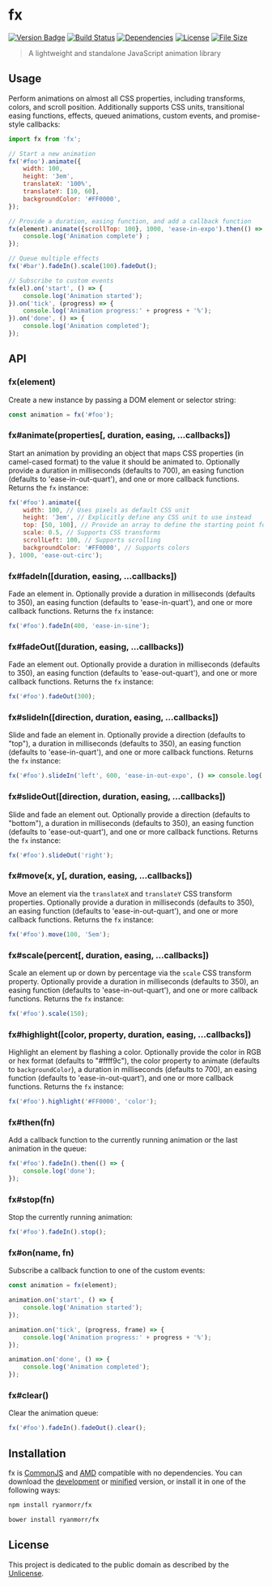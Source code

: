 # fx

[![Version Badge][version-image]][project-url]
[![Build Status][build-image]][build-url]
[![Dependencies][dependencies-image]][project-url]
[![License][license-image]][license-url]
[![File Size][file-size-image]][project-url]

> A lightweight and standalone JavaScript animation library

## Usage

Perform animations on almost all CSS properties, including transforms, colors, and scroll position. Additionally supports CSS units, transitional easing functions, effects, queued animations, custom events, and promise-style callbacks:

```javascript
import fx from 'fx';

// Start a new animation
fx('#foo').animate({
    width: 100,
    height: '3em',
    translateX: '100%',
    translateY: [10, 60],
    backgroundColor: '#FF0000',
});

// Provide a duration, easing function, and add a callback function
fx(element).animate({scrollTop: 100}, 1000, 'ease-in-expo').then(() => {
    console.log('Animation complete') ;
});

// Queue multiple effects
fx('#bar').fadeIn().scale(100).fadeOut();

// Subscribe to custom events
fx(el).on('start', () => {
    console.log('Animation started');
}).on('tick', (progress) => {
    console.log('Animation progress:' + progress + '%');
}).on('done', () => {
    console.log('Animation completed');
});
```

## API

### fx(element)

Create a new instance by passing a DOM element or selector string:

```javascript
const animation = fx('#foo');
```

### fx#animate(properties[, duration, easing, ...callbacks])

Start an animation by providing an object that maps CSS properties (in camel-cased format) to the value it should be animated to. Optionally provide a duration in milliseconds (defaults to 700), an easing function (defaults to 'ease-in-out-quart'), and one or more callback functions. Returns the `fx` instance:

```javascript
fx('#foo').animate({
    width: 100, // Uses pixels as default CSS unit
    height: '3em', // Explicitly define any CSS unit to use instead
    top: [50, 100], // Provide an array to define the starting point for an animation ([from, to])
    scale: 0.5, // Supports CSS transforms
    scrollLeft: 100, // Supports scrolling
    backgroundColor: '#FF0000', // Supports colors
}, 1000, 'ease-out-circ');
```

### fx#fadeIn([duration, easing, ...callbacks])

Fade an element in. Optionally provide a duration in milliseconds (defaults to 350), an easing function (defaults to 'ease-in-quart'), and one or more callback functions. Returns the `fx` instance:

```javascript
fx('#foo').fadeIn(400, 'ease-in-sine');
```

### fx#fadeOut([duration, easing, ...callbacks])

Fade an element out. Optionally provide a duration in milliseconds (defaults to 350), an easing function (defaults to 'ease-out-quart'), and one or more callback functions. Returns the `fx` instance:

```javascript
fx('#foo').fadeOut(300);
```

### fx#slideIn([direction, duration, easing, ...callbacks])

Slide and fade an element in. Optionally provide a direction (defaults to "top"), a duration in milliseconds (defaults to 350), an easing function (defaults to 'ease-in-quart'), and one or more callback functions. Returns the `fx` instance:

```javascript
fx('#foo').slideIn('left', 600, 'ease-in-out-expo', () => console.log('done'));
```

### fx#slideOut([direction, duration, easing, ...callbacks])

Slide and fade an element out. Optionally provide a direction (defaults to "bottom"), a duration in milliseconds (defaults to 350), an easing function (defaults to 'ease-out-quart'), and one or more callback functions. Returns the `fx` instance:

```javascript
fx('#foo').slideOut('right');
```

### fx#move(x, y[, duration, easing, ...callbacks])

Move an element via the `translateX` and `translateY` CSS transform properties. Optionally provide a duration in milliseconds (defaults to 350), an easing function (defaults to 'ease-in-out-quart'), and one or more callback functions. Returns the `fx` instance:

```javascript
fx('#foo').move(100, '5em');
```

### fx#scale(percent[, duration, easing, ...callbacks])

Scale an element up or down by percentage via the `scale` CSS transform property. Optionally provide a duration in milliseconds (defaults to 350), an easing function (defaults to 'ease-in-out-quart'), and one or more callback functions. Returns the `fx` instance:

```javascript
fx('#foo').scale(150);
```

### fx#highlight([color, property, duration, easing, ...callbacks])

Highlight an element by flashing a color. Optionally provide the color in RGB or hex format (defaults to "#ffff9c"), the color property to animate (defaults to `backgroundColor`), a duration in milliseconds (defaults to 700), an easing function (defaults to 'ease-in-out-quart'), and one or more callback functions. Returns the `fx` instance:

```javascript
fx('#foo').highlight('#FF0000', 'color');
```

### fx#then(fn)

Add a callback function to the currently running animation or the last animation in the queue:

```javascript
fx('#foo').fadeIn().then(() => {
    console.log('done'); 
});
```

### fx#stop(fn)

Stop the currently running animation:

```javascript
fx('#foo').fadeIn().stop();
```

### fx#on(name, fn)

Subscribe a callback function to one of the custom events:

```javascript
const animation = fx(element);

animation.on('start', () => {
    console.log('Animation started');
});

animation.on('tick', (progress, frame) => {
    console.log('Animation progress:' + progress + '%');
});

animation.on('done', () => {
    console.log('Animation completed');
});
```

### fx#clear()

Clear the animation queue:

```javascript
fx('#foo').fadeIn().fadeOut().clear();
```

## Installation

fx is [CommonJS](http://www.commonjs.org/) and [AMD](https://github.com/amdjs/amdjs-api/wiki/AMD) compatible with no dependencies. You can download the [development](http://github.com/ryanmorr/fx/raw/master/dist/fx.js) or [minified](http://github.com/ryanmorr/fx/raw/master/dist/fx.min.js) version, or install it in one of the following ways:

``` sh
npm install ryanmorr/fx

bower install ryanmorr/fx
```

## License

This project is dedicated to the public domain as described by the [Unlicense](http://unlicense.org/).

[project-url]: https://github.com/ryanmorr/fx
[version-image]: https://badge.fury.io/gh/ryanmorr%2Ffx.svg
[build-url]: https://travis-ci.org/ryanmorr/fx
[build-image]: https://travis-ci.org/ryanmorr/fx.svg
[dependencies-image]: https://david-dm.org/ryanmorr/fx.svg
[license-image]: https://img.shields.io/badge/license-Unlicense-blue.svg
[license-url]: UNLICENSE
[file-size-image]: https://badge-size.herokuapp.com/ryanmorr/fx/master/dist/fx.min.js.svg?color=blue&label=file%20size